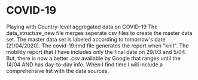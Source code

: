 # COVID-19
Playing with Country-level aggregated data on COVID-19
The data_structure_new file merges seperate csv files to create the master data set. 
The master data set is labeled according to tomorrow's date (21/04/2020). 
The covid-19.rmd file generates the report when "knit". 
The mobility report that I have includes only the final date on 29/03 and 5/04. 
  But, there is now a better .csv available by Google that ranges until the 14/04 AND has day-to-day info. 
 When I find time I will include a comprehensive list with the data sources. 
